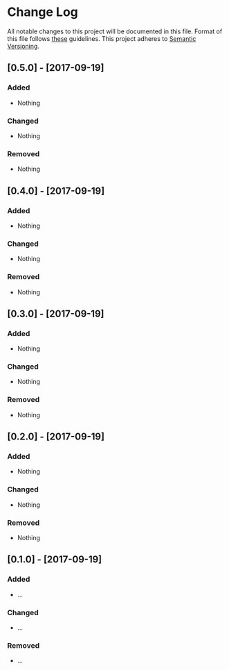 # Change Log

All notable changes to this project will be documented in this file.
Format of this file follows [these](http://keepachangelog.com/) guidelines.
This project adheres to [Semantic Versioning](http://semver.org/).

## [0.5.0] - [2017-09-19]

### Added

- Nothing

### Changed

- Nothing

### Removed

- Nothing

## [0.4.0] - [2017-09-19]

### Added

- Nothing

### Changed

- Nothing

### Removed

- Nothing

## [0.3.0] - [2017-09-19]

### Added

- Nothing

### Changed

- Nothing

### Removed

- Nothing

## [0.2.0] - [2017-09-19]

### Added

- Nothing

### Changed

- Nothing

### Removed

- Nothing

## [0.1.0] - [2017-09-19]

### Added

- ...

### Changed

- ...

### Removed

- ...

